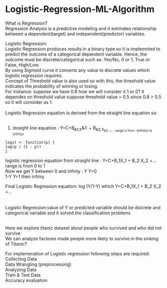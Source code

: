 # Logistic-Regression-ML-Algorithm
What is Regression? <br />
Regression Analysis is a predictive modeling and it estimates relationship between a dependent(target) and independent(predictor) variables. <br />

Logistic Regression:<br />
Logistic Regression produces results in a binary type so it is implemnted to predict the outcome of a categorical dependent variable. Hence, the outcome must be discrete/categorical such as: Yes/No, 0 or 1, True or False, High/Low. <br />
By using Sigmoid curve it converts any value to discrete values which logistic regression requires. <br />
Concept of Threshold value is also used so with this, the threshold value indicates the probability of winning or losing. <br />
For instance: suppose we have 0.8 how we will consider it 1 or 0? it dependes on threshold value suppose threshold value = 0.5 since 0.8 > 0.5 so it will comsider as 1.  <br />
<br />
Logistic Regression equation is derived from the straight line equation so: <br />
<br />


1. straight line equation : Y=C+B<sub>&1;X</sub>&1: + B<sub>&2;X<sub>&2; +...                                   range is from -(infinity) to (infinty) <br />
  
  
  ```{r}
logit <- function(p) {
  log(p / (1 - p))
}
```

logistic regression equation from straight line : Y=C+B_1X_1 + B_2 X_2 +...           range is from 0 to 1 <br />
Now we get Y between 0 and infinty : Y    Y=0 <br />
                                     1-Y  Y=1 then infiniy <br />

Final Logistic Regression equation:   log (Y/1-Y) which Y=C+B_1X_1 + B_2 X_2 +...      <br />
 <br />              
Logistic Regression:value of Y or  predicted variable should be dsicrete and categorical variable and it solved the classification problems  <br />
<br />

 Here we explore titanic dataset about people who survived and who did not survive <br />
 We can analyze factores made people more likely to survive in the sinking of Titanic? <br />
 
 For implemenation of Logistic regression following steps are required: <br />
 Collecting Data <br />
 Data Wrangling (preprocessing) <br />
 Analyzing Data <br />
 Train & Test Data <br />
 Accuracy evaluation <br />


